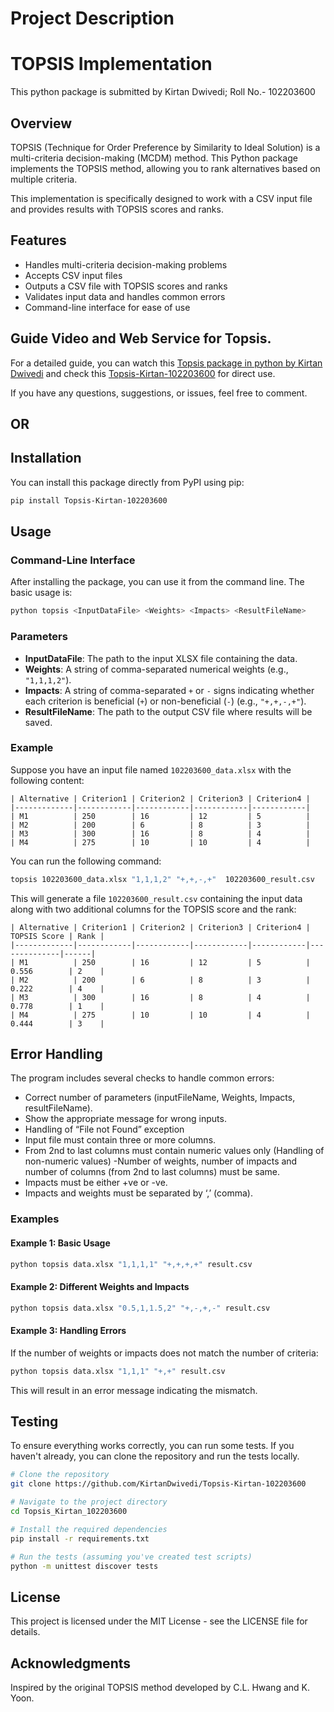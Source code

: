 # Project Description

# TOPSIS Implementation

This python package is submitted by Kirtan Dwivedi; Roll No.- 102203600

## Overview

TOPSIS (Technique for Order Preference by Similarity to Ideal Solution) is a multi-criteria decision-making (MCDM) method. This Python package implements the TOPSIS method, allowing you to rank alternatives based on multiple criteria.

This implementation is specifically designed to work with a CSV input file and provides results with TOPSIS scores and ranks.

## Features

- Handles multi-criteria decision-making problems
- Accepts CSV input files
- Outputs a CSV file with TOPSIS scores and ranks
- Validates input data and handles common errors
- Command-line interface for ease of use

## Guide Video and Web Service for Topsis.

For a detailed guide, you can watch this [Topsis package in python by Kirtan Dwivedi](#) and check this [Topsis-Kirtan-102203600](#) for direct use.

If you have any questions, suggestions, or issues, feel free to comment.

## OR

## Installation

You can install this package directly from PyPI using pip:

```bash
pip install Topsis-Kirtan-102203600
```

## Usage

### Command-Line Interface

After installing the package, you can use it from the command line. The basic usage is:

```bash
python topsis <InputDataFile> <Weights> <Impacts> <ResultFileName>
```

### Parameters

- **InputDataFile**: The path to the input XLSX file containing the data.
- **Weights**: A string of comma-separated numerical weights (e.g., `"1,1,1,2"`).
- **Impacts**: A string of comma-separated `+` or `-` signs indicating whether each criterion is beneficial (`+`) or non-beneficial (`-`) (e.g., `"+,+,-,+"`).
- **ResultFileName**: The path to the output CSV file where results will be saved.

### Example

Suppose you have an input file named `102203600_data.xlsx` with the following content:

```csv
| Alternative | Criterion1 | Criterion2 | Criterion3 | Criterion4 |
|-------------|------------|------------|------------|------------|
| M1          | 250        | 16         | 12         | 5          |
| M2          | 200        | 6          | 8          | 3          |
| M3          | 300        | 16         | 8          | 4          |
| M4          | 275        | 10         | 10         | 4          |
```

You can run the following command:

```bash
topsis 102203600_data.xlsx "1,1,1,2" "+,+,-,+"  102203600_result.csv
```

This will generate a file `102203600_result.csv` containing the input data along with two additional columns for the TOPSIS score and the rank:

```csv
| Alternative | Criterion1 | Criterion2 | Criterion3 | Criterion4 | TOPSIS Score | Rank |
|-------------|------------|------------|------------|------------|--------------|------|
| M1          | 250        | 16         | 12         | 5          | 0.556        | 2    |
| M2          | 200        | 6          | 8          | 3          | 0.222        | 4    |
| M3          | 300        | 16         | 8          | 4          | 0.778        | 1    |
| M4          | 275        | 10         | 10         | 4          | 0.444        | 3    |

```

## Error Handling

The program includes several checks to handle common errors:

- Correct number of parameters (inputFileName, Weights, Impacts, resultFileName).
- Show the appropriate message for wrong inputs.
- Handling of “File not Found” exception
- Input file must contain three or more columns.
- From 2nd to last columns must contain numeric values only (Handling of non-numeric values)
  -Number of weights, number of impacts and number of columns (from 2nd to last columns) must
  be same.
- Impacts must be either +ve or -ve.
- Impacts and weights must be separated by ‘,’ (comma).

### Examples

#### Example 1: Basic Usage

```bash
python topsis data.xlsx "1,1,1,1" "+,+,+,+" result.csv
```

#### Example 2: Different Weights and Impacts

```bash
python topsis data.xlsx "0.5,1,1.5,2" "+,-,+,-" result.csv
```

#### Example 3: Handling Errors

If the number of weights or impacts does not match the number of criteria:

```bash
python topsis data.xlsx "1,1,1" "+,+" result.csv
```

This will result in an error message indicating the mismatch.

## Testing

To ensure everything works correctly, you can run some tests. If you haven't already, you can clone the repository and run the tests locally.

```bash
# Clone the repository
git clone https://github.com/KirtanDwivedi/Topsis-Kirtan-102203600

# Navigate to the project directory
cd Topsis_Kirtan_102203600

# Install the required dependencies
pip install -r requirements.txt

# Run the tests (assuming you've created test scripts)
python -m unittest discover tests
```

## License

This project is licensed under the MIT License - see the LICENSE file for details.

## Acknowledgments

Inspired by the original TOPSIS method developed by C.L. Hwang and K. Yoon.

